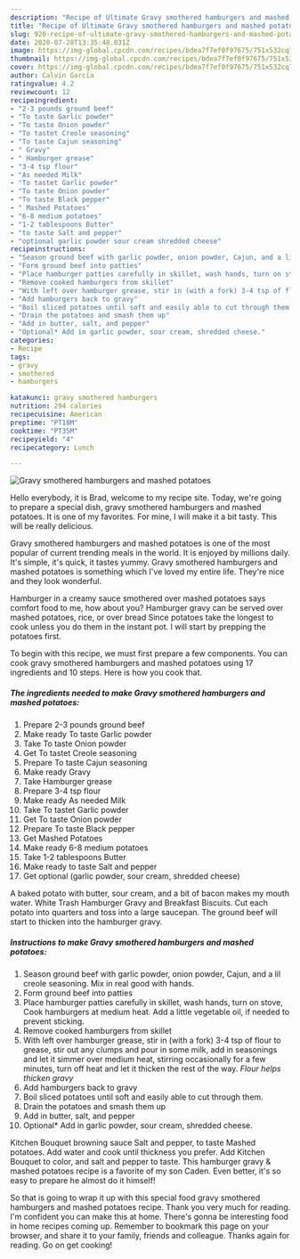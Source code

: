 ```yaml
---
description: "Recipe of Ultimate Gravy smothered hamburgers and mashed potatoes"
title: "Recipe of Ultimate Gravy smothered hamburgers and mashed potatoes"
slug: 920-recipe-of-ultimate-gravy-smothered-hamburgers-and-mashed-potatoes
date: 2020-07-28T13:35:48.031Z
image: https://img-global.cpcdn.com/recipes/bdea7f7ef0f97675/751x532cq70/gravy-smothered-hamburgers-and-mashed-potatoes-recipe-main-photo.jpg
thumbnail: https://img-global.cpcdn.com/recipes/bdea7f7ef0f97675/751x532cq70/gravy-smothered-hamburgers-and-mashed-potatoes-recipe-main-photo.jpg
cover: https://img-global.cpcdn.com/recipes/bdea7f7ef0f97675/751x532cq70/gravy-smothered-hamburgers-and-mashed-potatoes-recipe-main-photo.jpg
author: Calvin Garcia
ratingvalue: 4.2
reviewcount: 12
recipeingredient:
- "2-3 pounds ground beef"
- "To taste Garlic powder"
- "To taste Onion powder"
- "To tastet Creole seasoning"
- "To taste Cajun seasoning"
- " Gravy"
- " Hamburger grease"
- "3-4 tsp flour"
- "As needed Milk"
- "To tastet Garlic powder"
- "To taste Onion powder"
- "To taste Black pepper"
- " Mashed Potatoes"
- "6-8 medium potatoes"
- "1-2 tablespoons Butter"
- "to taste Salt and pepper"
- "optional garlic powder sour cream shredded cheese"
recipeinstructions:
- "Season ground beef with garlic powder, onion powder, Cajun, and a lil creole seasoning. Mix in real good with hands."
- "Form ground beef into patties"
- "Place hamburger patties carefully in skillet, wash hands, turn on stove, Cook hamburgers at medium heat. Add a little vegetable oil, if needed to prevent sticking."
- "Remove cooked hamburgers from skillet"
- "With left over hamburger grease, stir in (with a fork) 3-4 tsp of flour to grease, stir out any clumps and pour in some milk, add in seasonings and let it simmer over medium heat, stirring occasionally for a few minutes, turn off heat and let it thicken the rest of the way. *Flour helps thicken gravy*"
- "Add hamburgers back to gravy"
- "Boil sliced potatoes until soft and easily able to cut through them."
- "Drain the potatoes and smash them up"
- "Add in butter, salt, and pepper"
- "Optional* Add in garlic powder, sour cream, shredded cheese."
categories:
- Recipe
tags:
- gravy
- smothered
- hamburgers

katakunci: gravy smothered hamburgers 
nutrition: 294 calories
recipecuisine: American
preptime: "PT18M"
cooktime: "PT35M"
recipeyield: "4"
recipecategory: Lunch

---
```



![Gravy smothered hamburgers and mashed potatoes](https://img-global.cpcdn.com/recipes/bdea7f7ef0f97675/751x532cq70/gravy-smothered-hamburgers-and-mashed-potatoes-recipe-main-photo.jpg)

Hello everybody, it is Brad, welcome to my recipe site. Today, we're going to prepare a special dish, gravy smothered hamburgers and mashed potatoes. It is one of my favorites. For mine, I will make it a bit tasty. This will be really delicious.

Gravy smothered hamburgers and mashed potatoes is one of the most popular of current trending meals in the world. It is enjoyed by millions daily. It's simple, it's quick, it tastes yummy. Gravy smothered hamburgers and mashed potatoes is something which I've loved my entire life. They're nice and they look wonderful.

Hamburger in a creamy sauce smothered over mashed potatoes says comfort food to me, how about you? Hamburger gravy can be served over mashed potatoes, rice, or over bread Since potatoes take the longest to cook unless you do them in the instant pot. I will start by prepping the potatoes first.


To begin with this recipe, we must first prepare a few components. You can cook gravy smothered hamburgers and mashed potatoes using 17 ingredients and 10 steps. Here is how you cook that.

<!--inarticleads1-->

##### The ingredients needed to make Gravy smothered hamburgers and mashed potatoes:

1. Prepare 2-3 pounds ground beef
1. Make ready To taste Garlic powder
1. Take To taste Onion powder
1. Get To tastet Creole seasoning
1. Prepare To taste Cajun seasoning
1. Make ready  Gravy
1. Take  Hamburger grease
1. Prepare 3-4 tsp flour
1. Make ready As needed Milk
1. Take To tastet Garlic powder
1. Get To taste Onion powder
1. Prepare To taste Black pepper
1. Get  Mashed Potatoes
1. Make ready 6-8 medium potatoes
1. Take 1-2 tablespoons Butter
1. Make ready to taste Salt and pepper
1. Get optional (garlic powder, sour cream, shredded cheese)


A baked potato with butter, sour cream, and a bit of bacon makes my mouth water. White Trash Hamburger Gravy and Breakfast Biscuits. Cut each potato into quarters and toss into a large saucepan. The ground beef will start to thicken into the hamburger gravy. 

<!--inarticleads2-->

##### Instructions to make Gravy smothered hamburgers and mashed potatoes:

1. Season ground beef with garlic powder, onion powder, Cajun, and a lil creole seasoning. Mix in real good with hands.
1. Form ground beef into patties
1. Place hamburger patties carefully in skillet, wash hands, turn on stove, Cook hamburgers at medium heat. Add a little vegetable oil, if needed to prevent sticking.
1. Remove cooked hamburgers from skillet
1. With left over hamburger grease, stir in (with a fork) 3-4 tsp of flour to grease, stir out any clumps and pour in some milk, add in seasonings and let it simmer over medium heat, stirring occasionally for a few minutes, turn off heat and let it thicken the rest of the way. *Flour helps thicken gravy*
1. Add hamburgers back to gravy
1. Boil sliced potatoes until soft and easily able to cut through them.
1. Drain the potatoes and smash them up
1. Add in butter, salt, and pepper
1. Optional* Add in garlic powder, sour cream, shredded cheese.


Kitchen Bouquet browning sauce Salt and pepper, to taste Mashed potatoes. Add water and cook until thickness you prefer. Add Kitchen Bouquet to color, and salt and pepper to taste. This hamburger gravy &amp; mashed potatoes recipe is a favorite of my son Caden. Even better, it&#39;s so easy to prepare he almost do it himself! 

So that is going to wrap it up with this special food gravy smothered hamburgers and mashed potatoes recipe. Thank you very much for reading. I'm confident you can make this at home. There's gonna be interesting food in home recipes coming up. Remember to bookmark this page on your browser, and share it to your family, friends and colleague. Thanks again for reading. Go on get cooking!
